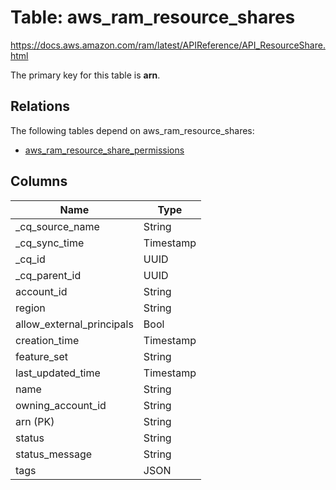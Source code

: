 # Table: aws_ram_resource_shares

https://docs.aws.amazon.com/ram/latest/APIReference/API_ResourceShare.html

The primary key for this table is **arn**.

## Relations

The following tables depend on aws_ram_resource_shares:
  - [aws_ram_resource_share_permissions](aws_ram_resource_share_permissions.md)

## Columns
| Name          | Type          |
| ------------- | ------------- |
|_cq_source_name|String|
|_cq_sync_time|Timestamp|
|_cq_id|UUID|
|_cq_parent_id|UUID|
|account_id|String|
|region|String|
|allow_external_principals|Bool|
|creation_time|Timestamp|
|feature_set|String|
|last_updated_time|Timestamp|
|name|String|
|owning_account_id|String|
|arn (PK)|String|
|status|String|
|status_message|String|
|tags|JSON|
